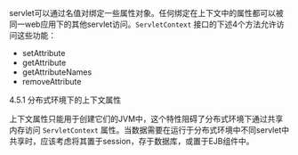servlet可以通过名值对绑定一些属性对象。任何绑定在上下文中的属性都可以被同一web应用下的其他servlet访问。`ServletContext` 接口的下述4个方法允许访问这些功能：

- setAttribute
- getAttribute
- getAttributeNames
- removeAttribute

4.5.1 分布式环境下的上下文属性

上下文属性只能用于创建它们的JVM中，这个特性阻碍了分布式环境下通过共享内存访问 `ServletContext` 属性。当数据需要在运行于分布式环境中不同servlet中共享时，应该考虑将其置于session，存于数据库，或置于EJB组件中。